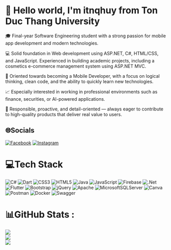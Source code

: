 # 👋 Hello world, I'm itnqhuy from Ton Duc Thang University
🎓 Final-year Software Engineering student with a strong passion for mobile app development and modern technologies.

💻 Solid foundation in Web development using ASP.NET, C#, HTML/CSS, and JavaScript. Experienced in building academic projects, including a cosmetics e-commerce management system using ASP.NET MVC.

📱 Oriented towards becoming a Mobile Developer, with a focus on logical thinking, clean code, and the ability to quickly learn new technologies.

📈 Especially interested in working in professional environments such as finance, securities, or AI-powered applications.

🤝 Responsible, proactive, and detail-oriented — always eager to contribute to high-quality products that deliver real value to users.

## 🌐Socials
[![Facebook](https://img.shields.io/badge/Facebook-%231877F2.svg?logo=Facebook&logoColor=white)](https://facebook.com/https://www.facebook.com/nqhuy.2t) [![Instagram](https://img.shields.io/badge/Instagram-%23E4405F.svg?logo=Instagram&logoColor=white)](https://instagram.com/https://www.instagram.com/it.nqhuy/?hl=vi) 

# 💻Tech Stack
![C#](https://img.shields.io/badge/c%23-%23239120.svg?style=flat&logo=c-sharp&logoColor=white) ![Dart](https://img.shields.io/badge/dart-%230175C2.svg?style=flat&logo=dart&logoColor=white) ![CSS3](https://img.shields.io/badge/css3-%231572B6.svg?style=flat&logo=css3&logoColor=white) ![HTML5](https://img.shields.io/badge/html5-%23E34F26.svg?style=flat&logo=html5&logoColor=white) ![Java](https://img.shields.io/badge/java-%23ED8B00.svg?style=flat&logo=java&logoColor=white) ![JavaScript](https://img.shields.io/badge/javascript-%23323330.svg?style=flat&logo=javascript&logoColor=%23F7DF1E) ![Firebase](https://img.shields.io/badge/firebase-%23039BE5.svg?style=flat&logo=firebase) ![.Net](https://img.shields.io/badge/.NET-5C2D91?style=flat&logo=.net&logoColor=white) ![Flutter](https://img.shields.io/badge/Flutter-%2302569B.svg?style=flat&logo=Flutter&logoColor=white) ![Bootstrap](https://img.shields.io/badge/bootstrap-%23563D7C.svg?style=flat&logo=bootstrap&logoColor=white) ![jQuery](https://img.shields.io/badge/jquery-%230769AD.svg?style=flat&logo=jquery&logoColor=white) ![Apache](https://img.shields.io/badge/apache-%23D42029.svg?style=flat&logo=apache&logoColor=white) ![MicrosoftSQLServer](https://img.shields.io/badge/Microsoft%20SQL%20Sever-CC2927?style=flat&logo=microsoft%20sql%20server&logoColor=white) ![Canva](https://img.shields.io/badge/Canva-%2300C4CC.svg?style=flat&logo=Canva&logoColor=white) ![Postman](https://img.shields.io/badge/Postman-FF6C37?style=flat&logo=postman&logoColor=white) ![Docker](https://img.shields.io/badge/docker-%230db7ed.svg?style=flat&logo=docker&logoColor=white) ![Swagger](https://img.shields.io/badge/-Swagger-%23Clojure?style=flat&logo=swagger&logoColor=white)
# 📊GitHub Stats :
![](https://github-readme-stats.vercel.app/api?username=itnqhuy&theme=radical&hide_border=true&include_all_commits=false&count_private=false)<br/>
![](https://github-readme-streak-stats.herokuapp.com/?user=itnqhuy&theme=radical&hide_border=true)<br/>
![](https://github-readme-stats.vercel.app/api/top-langs/?username=itnqhuy&theme=radical&hide_border=true&include_all_commits=false&count_private=false&layout=compact)
